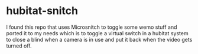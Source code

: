 # hubitat-snitch

I found this repo that uses Microsnitch to toggle some wemo stuff and
ported it to my needs which is to toggle a virtual switch in a 
hubitat system to close a blind when a camera is in use and put it back when
the video gets turned off.

